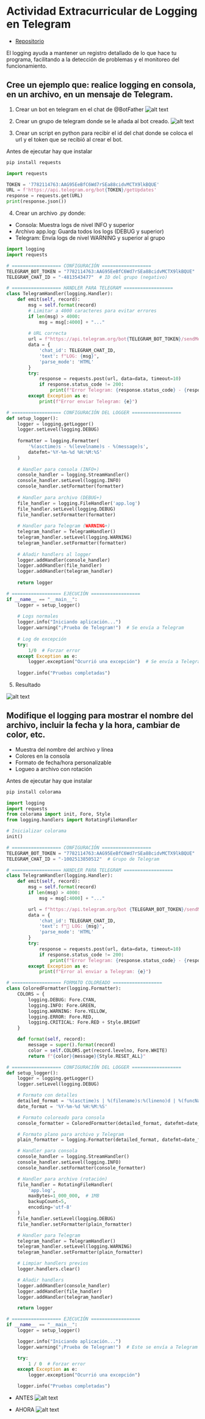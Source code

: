 # Actividad Extracurricular de Logging en Telegram

- [Repositorio](https://github.com/keyaru18/DeberesMetodos.git)

El logging ayuda a mantener un registro detallado de lo que hace tu programa, facilitando a la detección de problemas y el monitoreo del funcionamiento.

## Cree un ejemplo que: realice logging en consola, en un archivo, en un mensaje de Telegram. 

1. Crear un bot en telegram en el chat de @BotFather 
![alt text](image.png)

2. Crear un grupo de telegram donde se le añada al bot creado.
![alt text](image-1.png)

3. Crear un script en python para recibir el id del chat donde se coloca el url y el token que se recibió al crear el bot.

Antes de ejecutar hay que instalar 
```bash
pip install requests
```

```python
import requests

TOKEN = '7782114763:AAG95EeBfC6Wd7rSEa88cidvMCTX9lkBQUE'
URL = f'https://api.telegram.org/bot{TOKEN}/getUpdates'
response = requests.get(URL)
print(response.json())
```

4. Crear un archivo .py donde:

- Consola: Muestra logs de nivel INFO y superior
- Archivo app.log: Guarda todos los logs (DEBUG y superior)
- Telegram: Envía logs de nivel WARNING y superior al grupo



```python
import logging
import requests

# ================== CONFIGURACIÓN ==================
TELEGRAM_BOT_TOKEN = "7782114763:AAG95EeBfC6Wd7rSEa88cidvMCTX9lkBQUE"
TELEGRAM_CHAT_ID = "-4813543477"  # ID del grupo (negativo)

# ================== HANDLER PARA TELEGRAM ==================
class TelegramHandler(logging.Handler):
    def emit(self, record):
        msg = self.format(record)
        # Limitar a 4000 caracteres para evitar errores
        if len(msg) > 4000:
            msg = msg[:4000] + "..."
        
        # URL correcta
        url = f"https://api.telegram.org/bot{TELEGRAM_BOT_TOKEN}/sendMessage"
        data = {
            'chat_id': TELEGRAM_CHAT_ID,
            'text': f"LOG: {msg}",
            'parse_mode': 'HTML'
        }
        try:
            response = requests.post(url, data=data, timeout=10)
            if response.status_code != 200:
                print(f"Error Telegram: {response.status_code} - {response.text}")
        except Exception as e:
            print(f"Error enviar Telegram: {e}")

# ================== CONFIGURACIÓN DEL LOGGER ==================
def setup_logger():
    logger = logging.getLogger()
    logger.setLevel(logging.DEBUG)
    
    formatter = logging.Formatter(
        '%(asctime)s - %(levelname)s - %(message)s',
        datefmt='%Y-%m-%d %H:%M:%S'
    )
    
    # Handler para consola (INFO+)
    console_handler = logging.StreamHandler()
    console_handler.setLevel(logging.INFO)
    console_handler.setFormatter(formatter)
    
    # Handler para archivo (DEBUG+)
    file_handler = logging.FileHandler('app.log')
    file_handler.setLevel(logging.DEBUG)
    file_handler.setFormatter(formatter)
    
    # Handler para Telegram (WARNING+)
    telegram_handler = TelegramHandler()
    telegram_handler.setLevel(logging.WARNING)
    telegram_handler.setFormatter(formatter)
    
    # Añadir handlers al logger
    logger.addHandler(console_handler)
    logger.addHandler(file_handler)
    logger.addHandler(telegram_handler)
    
    return logger

# ================== EJECUCIÓN ==================
if __name__ == "__main__":
    logger = setup_logger()
    
    # Logs normales
    logger.info("Iniciando aplicación...")
    logger.warning("¡Prueba de Telegram!")  # Se envía a Telegram
    
    # Log de excepción
    try:
        1/0  # Forzar error
    except Exception as e:
        logger.exception("Ocurrió una excepción")  # Se envía a Telegram
    
    logger.info("Pruebas completadas")
```

5. Resultado

![alt text](image-2.png)

## Modifique el logging para mostrar el nombre del archivo, incluir la fecha y la hora, cambiar de color, etc.

- Muestra del nombre del archivo y línea
- Colores en la consola
- Formato de fecha/hora personalizable
- Logueo a archivo con rotación

Antes de ejecutar hay que instalar 
```bash
pip install colorama
```
```python 
import logging
import requests
from colorama import init, Fore, Style
from logging.handlers import RotatingFileHandler

# Inicializar colorama
init()

# ================== CONFIGURACIÓN ==================
TELEGRAM_BOT_TOKEN = "7782114763:AAG95EeBfC6Wd7rSEa88cidvMCTX9lkBQUE"
TELEGRAM_CHAT_ID = "-1002513850512"  # Grupo de Telegram

# ================== HANDLER PARA TELEGRAM ==================
class TelegramHandler(logging.Handler):
    def emit(self, record):
        msg = self.format(record)
        if len(msg) > 4000:
            msg = msg[:4000] + "..."

        url = f"https://api.telegram.org/bot {TELEGRAM_BOT_TOKEN}/sendMessage"
        data = {
            'chat_id': TELEGRAM_CHAT_ID,
            'text': f"🚨 LOG: {msg}",
            'parse_mode': 'HTML'
        }
        try:
            response = requests.post(url, data=data, timeout=10)
            if response.status_code != 200:
                print(f"Error Telegram: {response.status_code} - {response.text}")
        except Exception as e:
            print(f"Error al enviar a Telegram: {e}")

# ================== FORMATO COLOREADO ==================
class ColoredFormatter(logging.Formatter):
    COLORS = {
        logging.DEBUG: Fore.CYAN,
        logging.INFO: Fore.GREEN,
        logging.WARNING: Fore.YELLOW,
        logging.ERROR: Fore.RED,
        logging.CRITICAL: Fore.RED + Style.BRIGHT
    }

    def format(self, record):
        message = super().format(record)
        color = self.COLORS.get(record.levelno, Fore.WHITE)
        return f"{color}{message}{Style.RESET_ALL}"

# ================== CONFIGURACIÓN DEL LOGGER ==================
def setup_logger():
    logger = logging.getLogger()
    logger.setLevel(logging.DEBUG)

    # Formato con detalles
    detailed_format = '%(asctime)s | %(filename)s:%(lineno)d | %(funcName)s | %(levelname)s | %(message)s'
    date_format = '%Y-%m-%d %H:%M:%S'

    # Formato coloreado para consola
    console_formatter = ColoredFormatter(detailed_format, datefmt=date_format)

    # Formato plano para archivo y Telegram
    plain_formatter = logging.Formatter(detailed_format, datefmt=date_format)

    # Handler para consola
    console_handler = logging.StreamHandler()
    console_handler.setLevel(logging.INFO)
    console_handler.setFormatter(console_formatter)

    # Handler para archivo (rotación)
    file_handler = RotatingFileHandler(
        'app.log',
        maxBytes=1_000_000,  # 1MB
        backupCount=5,
        encoding='utf-8'
    )
    file_handler.setLevel(logging.DEBUG)
    file_handler.setFormatter(plain_formatter)

    # Handler para Telegram
    telegram_handler = TelegramHandler()
    telegram_handler.setLevel(logging.WARNING)
    telegram_handler.setFormatter(plain_formatter)

    # Limpiar handlers previos
    logger.handlers.clear()

    # Añadir handlers
    logger.addHandler(console_handler)
    logger.addHandler(file_handler)
    logger.addHandler(telegram_handler)

    return logger

# ================== EJECUCIÓN ==================
if __name__ == "__main__":
    logger = setup_logger()

    logger.info("Iniciando aplicación...")
    logger.warning("¡Prueba de Telegram!")  # Este se envía a Telegram

    try:
        1 / 0  # Forzar error
    except Exception as e:
        logger.exception("Ocurrió una excepción")

    logger.info("Pruebas completadas")
```
- ANTES
![alt text](image-3.png)

- AHORA
![alt text](image-4.png)

